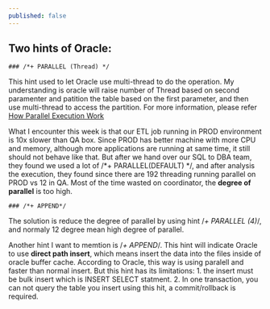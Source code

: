 ```yaml
---
published: false
---
```


## Two hints of Oracle:
	### /*+ PARALLEL (Thread) */
This hint used to let Oracle use multi-thread to do the operation. My understanding is oracle will raise number of Thread based on second paramenter and patition the table based on the first parameter, and then use multi-thread to access the partition. 
For more information, please refer 
[How Parallel Execution Work](http://docs.oracle.com/cd/E11882_01/server.112/e25523/parallel002.htm)


What I encounter this week is that our ETL job running in PROD environment is 10x slower than QA box. Since PROD has better machine with more CPU and memory, although more applications are running at same time, it still should not behave like that. But after we hand over our SQL to DBA team, they found we used a lot of /*+ PARALLEL(DEFAULT) */, and after analysis the execution, they found since there are 192 threading running parallel on PROD vs 12 in QA. Most of the time wasted on coordinator, the <b>degree of parallel</b> is too high.

	### /*+ APPEND*/
The solution is reduce the degree of parallel by using hint /*+ PARALLEL (4)*/, and normaly 12 degree mean high degree of parallel.



Another hint I want to memtion is /*+ APPEND*/. This hint will indicate Oracle to use <b>direct path insert</b>, which means insert the data into the files inside of oracle buffer cache. According to Oracle, this way is using paralell and faster than normal insert. But this hint has its limitations:  1. the insert must be bulk insert which is INSERT SELECT statment. 2. In one transaction, you can not query the table you insert using this hit, a commit/rollback is required.

